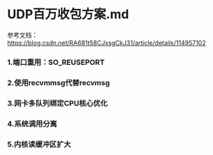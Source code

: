 # UDP百万收包方案.md

参考文档：https://blog.csdn.net/RA681t58CJxsgCkJ31/article/details/114957102

### 1.端口重用：SO_REUSEPORT

### 2.使用recvmmsg代替recvmsg

### 3.网卡多队列绑定CPU核心优化

### 4.系统调用分离

### 5.内核读缓冲区扩大